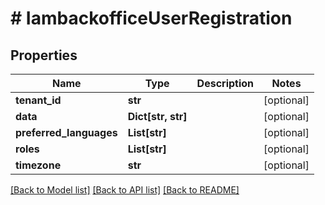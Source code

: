 # # IambackofficeUserRegistration


## Properties 


Name | Type | Description | Notes
------------ | ------------- | ------------- | -------------
**tenant_id**| **str** |   | [optional]
**data**| **Dict[str, str]** |   | [optional]
**preferred_languages**| **List[str]** |   | [optional]
**roles**| **List[str]** |   | [optional]
**timezone**| **str** |   | [optional]


[[Back to Model list]](../../README.md#models) [[Back to API list]](../../README.md#endpoints) [[Back to README]](../../README.md)

